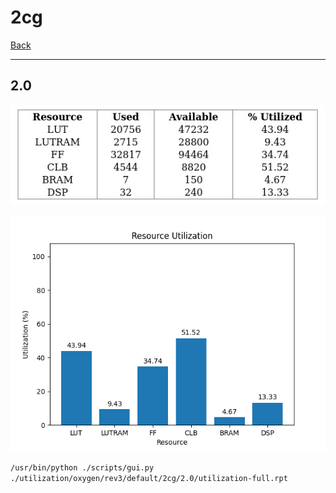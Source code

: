 # 2cg

[Back](<../rev3.md>)

---

## 2.0

<p align="center">
	<img src="../../../../../images/oxygen/rev3/default/2cg/2.0/table.jpg" />
</p>

<p align="center">
	<img src="../../../../../images/oxygen/rev3/default/2cg/2.0/graph.png" />
</p>

`/usr/bin/python ./scripts/gui.py ./utilization/oxygen/rev3/default/2cg/2.0/utilization-full.rpt`

